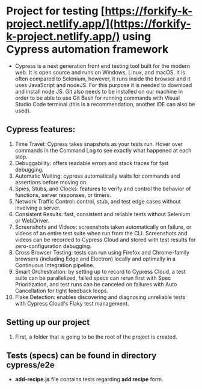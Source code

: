 # Project for testing [https://forkify-k-project.netlify.app/](https://forkify-k-project.netlify.app/) using Cypress automation framework

- Cypress is a next generation front end testing tool built for the modern web. It is open source and runs on Windows, Linux, and macOS. It is often compared to Selenium, however, it runs inside the browser and it uses JavaScript and nodeJS. For this purpose it is needed to download and install node JS. Git also needs to be installed on our machine in order to be able to use Git Bash for running commands with Visual Studio Code terminal (this is a recommendation, another IDE can also be used).

## Cypress features:

1. Time Travel: Cypress takes snapshots as your tests run. Hover over commands in the Command Log to see exactly what happened at each step.
2. Debuggability: offers readable errors and stack traces for fast debugging.
3. Automatic Waiting: cypress automatically waits for commands and assertions before moving on.
4. Spies, Stubs, and Clocks: features to verify and control the behavior of functions, server responses, or timers.
5. Network Traffic Control: control, stub, and test edge cases without involving a server.
6. Consistent Results: fast, consistent and reliable tests without Selenium or WebDriver.
7. Screenshots and Videos: screenshots taken automatically on failure, or videos of an entire test suite when run from the CLI. Screenshots and videos can be recorded to Cypress Cloud and stored with test results for zero-configuration debugging.
8. Cross Browser Testing: tests can run using Firefox and Chrome-family browsers (including Edge and Electron) locally and optimally in a Continuous Integration pipeline.
9. Smart Orchestration: by setting up to record to Cypress Cloud, a test suite can be parallelized, failed specs can rerun first with Spec Prioritization, and test runs can be canceled on failures with Auto Cancellation for tight feedback loops.
10. Flake Detection: enables discovering and diagnosing unreliable tests with Cypress Cloud's Flaky test management.

## Setting up our project

1. First, a folder that is going to be the root of the project is created.

## Tests (specs) can be found in directory **cypress/e2e**

- **add-recipe.js** file contains tests regarding **add recipe** form.
